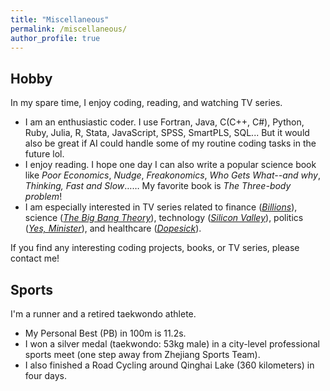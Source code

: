 ```yaml
---
title: "Miscellaneous"
permalink: /miscellaneous/
author_profile: true
---
```


## Hobby
In my spare time, I enjoy coding, reading, and watching TV series. 
-	I am an enthusiastic coder. I use Fortran, Java, C(C++, C#), Python, Ruby, Julia, R, Stata, JavaScript, SPSS, SmartPLS, SQL... But it would also be great if AI could handle some of my routine coding tasks in the future lol.
-	I enjoy reading. I hope one day I can also write a popular science book like *Poor Economics*, *Nudge*, *Freakonomics*, *Who Gets What--and why*, *Thinking, Fast and Slow*…… My favorite book is *The Three-body problem*!
-	I am especially interested in TV series related to finance ([*Billions*](https://en.wikipedia.org/wiki/Billions_(TV_series))), science ([*The Big Bang Theory*](https://en.wikipedia.org/wiki/The_Big_Bang_Theory)), technology ([*Silicon Valley*](https://en.wikipedia.org/wiki/Silicon_Valley_(TV_series))), politics ([*Yes, Minister*](https://en.wikipedia.org/wiki/Yes_Minister)), and healthcare ([*Dopesick*](https://en.wikipedia.org/wiki/Dopesick_(miniseries))).

If you find any interesting coding projects, books, or TV series, please contact me!

## Sports
I'm a runner and a retired taekwondo athlete.
-	My Personal Best (PB) in 100m is 11.2s.
-	I won a silver medal (taekwondo: 53kg male) in a city-level professional sports meet (one step away from Zhejiang Sports Team).
-	I also finished a Road Cycling around Qinghai Lake (360 kilometers) in four days.
